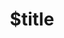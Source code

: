 ---
title: $title
second_title: Aspose.Tasks für .NET-API-Referenz
description: $description
type: docs
weight: $weight
url: /de/net/$ref/
---